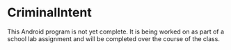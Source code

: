 # CriminalIntent
This Android program is not yet complete.
It is being worked on as part of a school lab assignment and will be completed over the course of the class.
